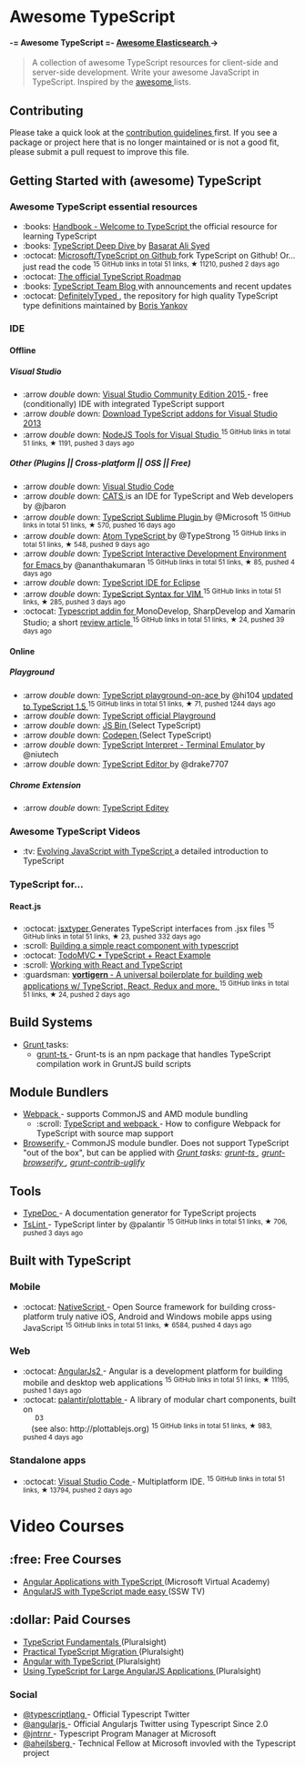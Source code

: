 <h1>
 Awesome TypeScript
</h1>
<h4>
 -= Awesome TypeScript =-
 <a href="https://github.com/dzharii/awesome-elasticsearch">
  Awesome Elasticsearch
 </a>
 →
</h4>
<blockquote>
 <p>
  A collection of awesome TypeScript resources for client-side and server-side development. Write your awesome JavaScript in TypeScript. Inspired by the
  <a href="https://github.com/sindresorhus/awesome">
   awesome
  </a>
  lists.
 </p>
</blockquote>
<h2>
 Contributing
</h2>
<p>
 Please take a quick look at the
 <a href="/contributing.md">
  contribution guidelines
 </a>
 first. If you see a package or project here that is no longer maintained or is not a good fit, please submit a pull request to improve this file.
</p>
<h2>
 Getting Started with (awesome) TypeScript
</h2>
<h3>
 Awesome TypeScript essential resources
</h3>
<ul>
 <li>
  :books:
  <a href="http://www.typescriptlang.org/Handbook">
   Handbook - Welcome to TypeScript
  </a>
  the official resource for learning TypeScript
 </li>
 <li>
  :books:
  <a href="https://basarat.gitbooks.io/typescript/">
   TypeScript Deep Dive
  </a>
  by
  <a href="https://twitter.com/basarat">
   Basarat Ali Syed
  </a>
 </li>
 <li>
  :octocat:
  <a href="https://github.com/Microsoft/TypeScript">
   Microsoft/TypeScript on Github
  </a>
  fork TypeScript on Github! Or... just read the code
  <sup>
   15 GitHub links in total 51 links, &#9733 11210, pushed 2 days ago
  </sup>
 </li>
 <li>
  :octocat:
  <a href="https://github.com/Microsoft/TypeScript/wiki/Roadmap">
   The official TypeScript Roadmap
  </a>
 </li>
 <li>
  :books:
  <a href="http://blogs.msdn.com/b/typescript/">
   TypeScript Team Blog
  </a>
  with announcements and recent updates
 </li>
 <li>
  :octocat:
  <a href="http://definitelytyped.org/">
   DefinitelyTyped
  </a>
  , the repository for high quality TypeScript type definitions maintained by
  <a href="https://github.com/DefinitelyTyped/DefinitelyTyped">
   Boris Yankov
  </a>
 </li>
</ul>
<h3>
 IDE
</h3>
<h4>
 Offline
</h4>
<h5>
 Visual Studio
</h5>
<ul>
 <li>
  :arrow
  <em>
   double
  </em>
  down:
  <a href="https://www.visualstudio.com/products/visual-studio-community-vs">
   Visual Studio Community Edition 2015
  </a>
  - free (conditionally) IDE with integrated TypeScript support
 </li>
 <li>
  :arrow
  <em>
   double
  </em>
  down:
  <a href="http://blogs.msdn.com/b/typescript/">
   Download TypeScript addons for Visual Studio 2013
  </a>
 </li>
 <li>
  :arrow
  <em>
   double
  </em>
  down:
  <a href="https://github.com/Microsoft/nodejstools">
   NodeJS Tools for Visual Studio
  </a>
  <sup>
   15 GitHub links in total 51 links, &#9733 1191, pushed 3 days ago
  </sup>
 </li>
</ul>
<h5>
 Other (Plugins || Cross-platform || OSS || Free)
</h5>
<ul>
 <li>
  :arrow
  <em>
   double
  </em>
  down:
  <a href="https://www.visualstudio.com/en-us/products/code-vs.aspx">
   Visual Studio Code
  </a>
 </li>
 <li>
  :arrow
  <em>
   double
  </em>
  down:
  <a href="http://jbaron.github.io/cats/">
   CATS
  </a>
  is an IDE for TypeScript and Web developers by @jbaron
 </li>
 <li>
  :arrow
  <em>
   double
  </em>
  down:
  <a href="https://github.com/Microsoft/TypeScript-Sublime-Plugin">
   TypeScript Sublime Plugin
  </a>
  by @Microsoft
  <sup>
   15 GitHub links in total 51 links, &#9733 570, pushed 16 days ago
  </sup>
 </li>
 <li>
  :arrow
  <em>
   double
  </em>
  down:
  <a href="https://github.com/TypeStrong/atom-typescript">
   Atom TypeScript
  </a>
  by @TypeStrong
  <sup>
   15 GitHub links in total 51 links, &#9733 548, pushed 9 days ago
  </sup>
 </li>
 <li>
  :arrow
  <em>
   double
  </em>
  down:
  <a href="https://github.com/ananthakumaran/tide">
   TypeScript Interactive Development Environment for Emacs
  </a>
  by @ananthakumaran
  <sup>
   15 GitHub links in total 51 links, &#9733 85, pushed 4 days ago
  </sup>
 </li>
 <li>
  :arrow
  <em>
   double
  </em>
  down:
  <a href="http://typecsdev.com/">
   TypeScript IDE for Eclipse
  </a>
 </li>
 <li>
  :arrow
  <em>
   double
  </em>
  down:
  <a href="https://github.com/leafgarland/typescript-vim">
   TypeScript Syntax for VIM
  </a>
  <sup>
   15 GitHub links in total 51 links, &#9733 285, pushed 3 days ago
  </sup>
 </li>
 <li>
  :octocat:
  <a href="https://github.com/mrward/typescript-addin">
   Typescript addin for
  </a>
  MonoDevelop, SharpDevelop and Xamarin Studio;  a short
  <a href="http://lastexitcode.com/blog/2015/04/01/TypeScriptSupportInXamarinStudio/">
   review article
  </a>
  <sup>
   15 GitHub links in total 51 links, &#9733 24, pushed 39 days ago
  </sup>
 </li>
</ul>
<h4>
 Online
</h4>
<h5>
 Playground
</h5>
<ul>
 <li>
  :arrow
  <em>
   double
  </em>
  down:
  <a href="https://github.com/hi104/typescript-playground-on-ace">
   TypeScript playground-on-ace
  </a>
  by @hi104
  <a href="https://github.com/basarat/TypeScriptEditor">
   updated to TypeScript 1.5
  </a>
  <sup>
   15 GitHub links in total 51 links, &#9733 71, pushed 1244 days ago
  </sup>
 </li>
 <li>
  :arrow
  <em>
   double
  </em>
  down:
  <a href="http://www.typescriptlang.org/Playground/">
   TypeScript official Playground
  </a>
 </li>
 <li>
  :arrow
  <em>
   double
  </em>
  down:
  <a href="http://jsbin.com/?js">
   JS Bin
  </a>
  (Select TypeScript)
 </li>
 <li>
  :arrow
  <em>
   double
  </em>
  down:
  <a href="http://codepen.io/">
   Codepen
  </a>
  (Select TypeScript)
 </li>
 <li>
  :arrow
  <em>
   double
  </em>
  down:
  <a href="http://niutech.github.io/typescript-interpret/">
   TypeScript Interpret - Terminal Emulator
  </a>
  by @niutech
 </li>
 <li>
  :arrow
  <em>
   double
  </em>
  down:
  <a href="http://drake7707.github.io/Typescript-Editor/">
   TypeScript Editor
  </a>
  by @drake7707
 </li>
</ul>
<h5>
 Chrome Extension
</h5>
<ul>
 <li>
  :arrow
  <em>
   double
  </em>
  down:
  <a href="https://chrome.google.com/webstore/detail/typescript-editey/liedfkjkedgcgpddoijfeeeeoikcbmaf">
   TypeScript Editey
  </a>
 </li>
</ul>
<h3>
 Awesome TypeScript Videos
</h3>
<ul>
 <li>
  :tv:
  <a href="https://www.youtube.com/watch?v=Ut694dsIa8w">
   Evolving JavaScript with TypeScript
  </a>
  a detailed introduction to TypeScript
 </li>
</ul>
<h3>
 TypeScript for...
</h3>
<h4>
 React.js
</h4>
<ul>
 <li>
  :octocat:
  <a href="https://github.com/fuselabs/jsxtyper">
   jsxtyper
  </a>
  Generates TypeScript interfaces from .jsx files
  <sup>
   15 GitHub links in total 51 links, &#9733 23, pushed 332 days ago
  </sup>
 </li>
 <li>
  :scroll:
  <a href="http://www.austentalbot.com/how-to-use-react-with-typescript/">
   Building a simple react component with typescript
  </a>
 </li>
 <li>
  :octocat:
  <a href="https://github.com/tastejs/todomvc/tree/gh-pages/examples/typescript-react">
   TodoMVC • TypeScript + React Example
  </a>
 </li>
 <li>
  :scroll:
  <a href="http://blog.wolksoftware.com/working-with-react-and-typescript">
   Working with React and TypeScript
  </a>
 </li>
 <li>
  :guardsman:
  <a href="https://github.com/barbar/vortigern">
   <strong>
    vortigern
   </strong>
   - A universal boilerplate for building web applications w/ TypeScript, React, Redux and more.
  </a>
  <sup>
   15 GitHub links in total 51 links, &#9733 24, pushed 2 days ago
  </sup>
 </li>
</ul>
<h2>
 Build Systems
</h2>
<ul>
 <li>
  <a href="http://gruntjs.com/">
   Grunt
  </a>
  tasks:
  <ul>
   <li>
    <a href="https://www.npmjs.com/package/grunt-ts">
     grunt-ts
    </a>
    - Grunt-ts is an npm package that handles TypeScript compilation work in GruntJS build scripts
   </li>
  </ul>
 </li>
</ul>
<h2>
 Module Bundlers
</h2>
<ul>
 <li>
  <a href="http://webpack.github.io/">
   Webpack
  </a>
  - supports CommonJS and AMD module bundling
  <ul>
   <li>
    :scroll:
    <a href="http://www.jbrantly.com/typescript-and-webpack/">
     TypeScript and webpack
    </a>
    - How to configure Webpack for TypeScript with source map support
   </li>
  </ul>
 </li>
 <li>
  <a href="http://browserify.org/">
   Browserify
  </a>
  - CommonJS module bundler. Does not support TypeScript "out of the box", but can be applied with
  <em>
   <a href="http://gruntjs.com/">
    Grunt
   </a>
   tasks:
   <a href="https://www.npmjs.com/package/grunt-ts">
    grunt-ts
   </a>
   ,
   <a href="https://www.npmjs.com/package/grunt-browserify">
    grunt-browserify
   </a>
   ,
   <a href="https://www.npmjs.com/package/grunt-contrib-uglify">
    grunt-contrib-uglify
   </a>
  </em>
 </li>
</ul>
<h2>
 Tools
</h2>
<ul>
 <li>
  <a href="http://typedoc.io/">
   TypeDoc
  </a>
  - A documentation generator for TypeScript projects
 </li>
 <li>
  <a href="https://github.com/palantir/tslint">
   TsLint
  </a>
  - TypeScript linter by @palantir
  <sup>
   15 GitHub links in total 51 links, &#9733 706, pushed 3 days ago
  </sup>
 </li>
</ul>
<h2>
 Built with TypeScript
</h2>
<h3>
 Mobile
</h3>
<ul>
 <li>
  :octocat:
  <a href="https://github.com/NativeScript/NativeScript">
   NativeScript
  </a>
  - Open Source framework for building cross-platform truly native iOS, Android and Windows mobile apps using JavaScript
  <sup>
   15 GitHub links in total 51 links, &#9733 6584, pushed 4 days ago
  </sup>
 </li>
</ul>
<h3>
 Web
</h3>
<ul>
 <li>
  :octocat:
  <a href="https://github.com/angular/angular">
   AngularJs2
  </a>
  - Angular is a development platform for building mobile and desktop web applications
  <sup>
   15 GitHub links in total 51 links, &#9733 11195, pushed 1 days ago
  </sup>
 </li>
 <li>
  :octocat:
  <a href="https://github.com/palantir/plottable">
   palantir/plottable
  </a>
  - A library of modular chart components, built on
  <code>
   D3
  </code>
  (see also: http://plottablejs.org)
  <sup>
   15 GitHub links in total 51 links, &#9733 983, pushed 4 days ago
  </sup>
 </li>
</ul>
<h3>
 Standalone apps
</h3>
<ul>
 <li>
  :octocat:
  <a href="https://github.com/Microsoft/vscode">
   Visual Studio Code
  </a>
  - Multiplatform IDE.
  <sup>
   15 GitHub links in total 51 links, &#9733 13794, pushed 2 days ago
  </sup>
 </li>
</ul>
<h1>
 Video Courses
</h1>
<h2>
 :free: Free Courses
</h2>
<ul>
 <li>
  <a href="https://mva.microsoft.com/en-US/training-courses/angular-applications-with-typescript-14330">
   Angular Applications with TypeScript
  </a>
  (Microsoft Virtual Academy)
 </li>
 <li>
  <a href="https://www.youtube.com/watch?v=OZxnFB0yQHs">
   AngularJS with TypeScript made easy
  </a>
  (SSW TV)
 </li>
</ul>
<h2>
 :dollar: Paid Courses
</h2>
<ul>
 <li>
  <a href="https://www.pluralsight.com/courses/typescript">
   TypeScript Fundamentals
  </a>
  (Pluralsight)
 </li>
 <li>
  <a href="https://www.pluralsight.com/courses/typescript-practical-migration">
   Practical TypeScript Migration
  </a>
  (Pluralsight)
 </li>
 <li>
  <a href="http://www.pluralsight.com/courses/angular-typescript">
   Angular with TypeScript
  </a>
  (Pluralsight)
 </li>
 <li>
  <a href="https://www.pluralsight.com/courses/using-typescript-large-angularjs-apps">
   Using TypeScript for Large AngularJS Applications
  </a>
  (Pluralsight)
 </li>
</ul>
<h3>
 Social
</h3>
<ul>
 <li>
  <a href="https://twitter.com/typescriptlang">
   @typescriptlang
  </a>
  - Official Typescript Twitter
 </li>
 <li>
  <a href="https://twitter.com/angularjs">
   @angularjs
  </a>
  - Official Angularjs Twitter using Typescript Since 2.0
 </li>
 <li>
  <a href="https://twitter.com/jntrnr">
   @jntrnr
  </a>
  - Typescript Program Manager at Microsoft
 </li>
 <li>
  <a href="https://twitter.com/ahejlsberg">
   @ahejlsberg
  </a>
  - Technical Fellow at Microsoft invovled with the Typescript project
 </li>
</ul>
